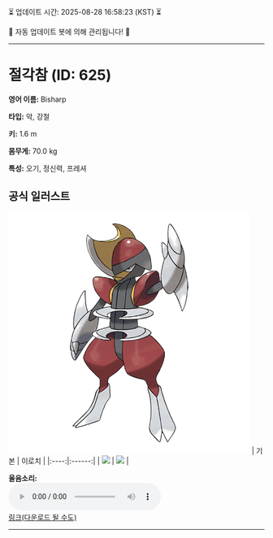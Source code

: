 
⏳ 업데이트 시간: 2025-08-28 16:58:23 (KST) ⏳

🤖 자동 업데이트 봇에 의해 관리됩니다! 🤖

---

# 절각참 (ID: 625)
**영어 이름:** Bisharp

**타입:** 악, 강철

**키:** 1.6 m

**몸무게:** 70.0 kg

**특성:** 오기, 정신력, 프레셔

## 공식 일러스트
![](https://raw.githubusercontent.com/PokeAPI/sprites/master/sprites/pokemon/other/official-artwork/625.png)
| 기본 | 이로치 |
|:----:|:------:|
| <img src="http://play.pokemonshowdown.com/sprites/ani/bisharp.gif" width="200"> | <img src="http://play.pokemonshowdown.com/sprites/ani-shiny/bisharp.gif" width="200"> |

**울음소리:**<br><audio controls src="https://raw.githubusercontent.com/PokeAPI/cries/main/cries/pokemon/latest/625.ogg"></audio><br> [링크(다운로드 될 수도)](https://raw.githubusercontent.com/PokeAPI/cries/main/cries/pokemon/latest/625.ogg)


---
